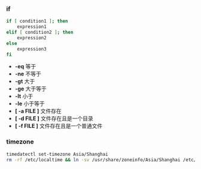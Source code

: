 ### if
```bash
if [ condition1 ]; then
    expression1
elif [ condition2 ]; then
    expression2
else
    expression3
fi
```
* **-eq** 等于
* **-ne** 不等于
* **-gt** 大于
* **-ge** 大于等于
* **-lt** 小于
* **-le** 小于等于
* **[ -a FILE ]** 文件存在
* **[ -d FILE ]** 文件存在且是一个目录
* **[ -f FILE ]** 文件存在且是一个普通文件

### timezone
```bash
timedatectl set-timezone Asia/Shanghai
rm -rf /etc/localtime && ln -sv /usr/share/zoneinfo/Asia/Shanghai /etc/localtime
```
